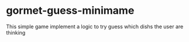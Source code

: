 # gormet-guess-minimame
This simple game implement a logic to try guess which dishs the user are thinking
